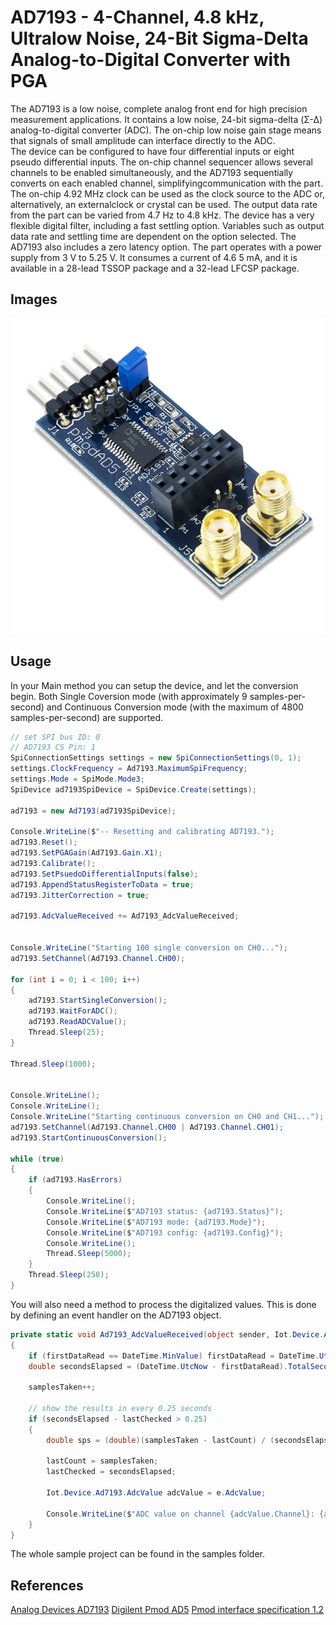 # AD7193 - 4-Channel, 4.8 kHz, Ultralow Noise, 24-Bit Sigma-Delta Analog-to-Digital Converter with PGA
The AD7193 is a low noise, complete analog front end for high precision measurement applications. It contains a low noise,  24-bit sigma-delta (Σ-Δ) analog-to-digital converter (ADC).  The on-chip low noise gain stage means that signals of small amplitude can interface directly to the ADC.  
The device can be configured to have four differential inputs or eight pseudo differential inputs. The on-chip channel sequencer allows several channels to be enabled simultaneously, and the AD7193 sequentially converts on each enabled channel, simplifyingcommunication with the part. The on-chip 4.92 MHz clock can be used as the clock source to the ADC or, alternatively, an externalclock or crystal can be used. The output data rate from the part can be varied from 4.7 Hz to 4.8 kHz.
The device has a very flexible digital filter, including a fast settling option. Variables such as output data rate and settling time are dependent on the option selected. The AD7193 also includes a zero latency option. 
The part operates with a power supply from 3 V to 5.25 V. It consumes a current of 4.6 5 mA,  and it is available in a 28-lead TSSOP package and a 32-lead LFCSP package. 

## Images
![Pmod AD5 by Digilent](pmodad5-0.png)

## Usage
In your Main method you can setup the device, and let the conversion begin. 
Both Single Coversion mode (with approximately 9 samples-per-second) and Continuous Conversion mode (with the maximum of 4800 samples-per-second) are supported.
```C#
// set SPI bus ID: 0
// AD7193 CS Pin: 1
SpiConnectionSettings settings = new SpiConnectionSettings(0, 1);
settings.ClockFrequency = Ad7193.MaximumSpiFrequency;
settings.Mode = SpiMode.Mode3;
SpiDevice ad7193SpiDevice = SpiDevice.Create(settings);

ad7193 = new Ad7193(ad7193SpiDevice);

Console.WriteLine($"-- Resetting and calibrating AD7193.");
ad7193.Reset();
ad7193.SetPGAGain(Ad7193.Gain.X1);
ad7193.Calibrate();
ad7193.SetPsuedoDifferentialInputs(false);
ad7193.AppendStatusRegisterToData = true;
ad7193.JitterCorrection = true;

ad7193.AdcValueReceived += Ad7193_AdcValueReceived;


Console.WriteLine("Starting 100 single conversion on CH0...");
ad7193.SetChannel(Ad7193.Channel.CH00);

for (int i = 0; i < 100; i++)
{
	ad7193.StartSingleConversion();
	ad7193.WaitForADC();
	ad7193.ReadADCValue();
	Thread.Sleep(25);
}

Thread.Sleep(1000);


Console.WriteLine();
Console.WriteLine();
Console.WriteLine("Starting continuous conversion on CH0 and CH1...");
ad7193.SetChannel(Ad7193.Channel.CH00 | Ad7193.Channel.CH01);
ad7193.StartContinuousConversion();

while (true)
{
	if (ad7193.HasErrors)
	{
		Console.WriteLine();
		Console.WriteLine($"AD7193 status: {ad7193.Status}");
		Console.WriteLine($"AD7193 mode: {ad7193.Mode}");
		Console.WriteLine($"AD7193 config: {ad7193.Config}");
		Console.WriteLine();
		Thread.Sleep(5000);
	}
	Thread.Sleep(250);
}
```

You will also need a method to process the digitalized values. This is done by defining an event handler on the AD7193 object.

```C#
private static void Ad7193_AdcValueReceived(object sender, Iot.Device.Ad7193.AdcValueReceivedEventArgs e)
{
	if (firstDataRead == DateTime.MinValue) firstDataRead = DateTime.UtcNow;
	double secondsElapsed = (DateTime.UtcNow - firstDataRead).TotalSeconds;

	samplesTaken++;

	// show the results in every 0.25 seconds
	if (secondsElapsed - lastChecked > 0.25)
	{
		double sps = (double)(samplesTaken - lastCount) / (secondsElapsed - lastChecked);

		lastCount = samplesTaken;
		lastChecked = secondsElapsed;

		Iot.Device.Ad7193.AdcValue adcValue = e.AdcValue;

		Console.WriteLine($"ADC value on channel {adcValue.Channel}: {adcValue.Voltage.ToString("0.0000").PadLeft(9)} V [{adcValue.Raw.ToString("N0").PadLeft(13)}] | sample rate: {sps.ToString("N1")} SPS");
	}
}
```

The whole sample project can be found in the samples folder.

## References
[Analog Devices AD7193](https://www.analog.com/media/en/technical-documentation/data-sheets/AD7193.pdf)
[Digilent Pmod AD5](https://reference.digilentinc.com/reference/pmod/pmodad5/start)
[Pmod interface specification 1.2](https://reference.digilentinc.com/_media/reference/pmod/pmod-interface-specification-1_2_0.pdf)
